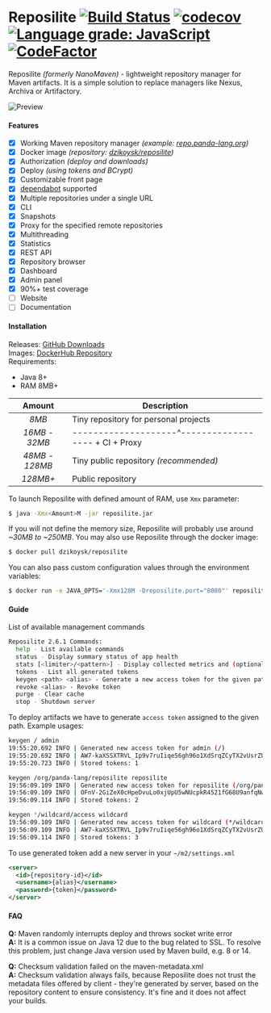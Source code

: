 # Reposilite [![Build Status](https://travis-ci.com/dzikoysk/reposilite.svg?branch=master)](https://travis-ci.com/dzikoysk/reposilite)  [![codecov](https://codecov.io/gh/dzikoysk/reposilite/branch/master/graph/badge.svg)](https://codecov.io/gh/dzikoysk/reposilite) [![Language grade: JavaScript](https://img.shields.io/lgtm/grade/javascript/g/dzikoysk/reposilite.svg?logo=lgtm&logoWidth=18)](https://lgtm.com/projects/g/dzikoysk/reposilite/context:javascript) [![CodeFactor](https://www.codefactor.io/repository/github/dzikoysk/reposilite/badge/master)](https://www.codefactor.io/repository/github/dzikoysk/reposilite/overview/master) 
Reposilite *(formerly NanoMaven)* - lightweight repository manager for Maven artifacts. 
It is a simple solution to replace managers like Nexus, Archiva or Artifactory. 

![Preview](https://user-images.githubusercontent.com/4235722/83308288-ca8d9000-a206-11ea-8db4-5981b39f2239.png)

#### Features
* [x] Working Maven repository manager *(example: [repo.panda-lang.org](https://repo.panda-lang.org))*
* [x] Docker image *(repository: [dzikoysk/reposilite](https://hub.docker.com/r/dzikoysk/reposilite))*
* [x] Authorization *(deploy and downloads)*
* [x] Deploy *(using tokens and BCrypt)*
* [x] Customizable front page
* [x] [dependabot](https://dependabot.com/) supported
* [x] Multiple repositories under a single URL
* [x] CLI
* [x] Snapshots
* [x] Proxy for the specified remote repositories
* [x] Multithreading
* [x] Statistics
* [x] REST API
* [x] Repository browser
* [x] Dashboard
* [x] Admin panel
* [x] 90%+ test coverage
* [ ] Website
* [ ] Documentation

#### Installation
Releases: [GitHub Downloads](https://github.com/dzikoysk/reposilite/releases) <br>
Images: [DockerHub Repository](https://hub.docker.com/r/dzikoysk/reposilite) <br>
Requirements: 
* Java 8+
* RAM 8MB+

| Amount | Description |
|:------:|-------------|
| *8MB* | Tiny repository for personal projects |
| *16MB* - *32MB* | *--------------------^------------------* + CI + Proxy |
| *48MB - 128MB* | Tiny public repository *(recommended)* |
| *128MB+* | Public repository | 

To launch Reposilite with defined amount of RAM, use `Xmx` parameter:
```bash
$ java -Xmx<Amount>M -jar reposilite.jar
```
If you will not define the memory size, Reposilite will probably use around *~30MB to ~250MB*.
You may also use Reposilite through the docker image:

```bash
$ docker pull dzikoysk/reposilite
```

You can also pass custom configuration values through the environment variables:

```bash
$ docker run -e JAVA_OPTS='-Xmx128M -Dreposilite.port="8080"' reposilite
```

#### Guide
List of available management commands

```bash
Reposilite 2.6.1 Commands:
  help - List available commands
  status - Display summary status of app health
  stats [<limiter>/<pattern>] - Display collected metrics and (optional) filter them using the given limiter or pattern
  tokens - List all generated tokens
  keygen <path> <alias> - Generate a new access token for the given path
  revoke <alias> - Revoke token
  purge - Clear cache
  stop - Shutdown server
```

To deploy artifacts we have to generate `access token` assigned to the given path. Example usages:

```bash
keygen / admin
19:55:20.692 INFO | Generated new access token for admin (/)
19:55:20.692 INFO | AW7-kaXSSXTRVL_Ip9v7ruIiqe56gh96o1XdSrqZCyTX2vUsrZU3roVOfF-YYF-y
19:55:20.723 INFO | Stored tokens: 1

keygen /org/panda-lang/reposilite reposilite
19:56:09.109 INFO | Generated new access token for reposilite (/org/panda-lang/reposilite)
19:56:09.109 INFO | OFnV-2GiZeX0cHpeDvuLo0xjUpU5wNUcpkR4521fG68U9anfqNwKsVkFcQUCK4yk
19:56:09.114 INFO | Stored tokens: 2

keygen */wildcard/access wildcard
19:56:09.109 INFO | Generated new access token for wildcard (*/wildcard/access)
19:56:09.109 INFO | AW7-kaXSSXTRVL_Ip9v7ruIiqe56gh96o1XdSrqZCyTX2vUsrZU3roVOfF-YYF-y
19:56:09.114 INFO | Stored tokens: 3
```

To use generated token add a new server in your `~/m2/settings.xml`  

```xml
<server>
  <id>{repository-id}</id>
  <username>{alias}</username>
  <password>{token}</password>
</server>
```

#### FAQ
**Q:** Maven randomly interrupts deploy and throws socket write error <br>
**A:** It is a common issue on Java 12 due to the bug related to SSL. To resolve this problem, just change Java version used by Maven build, e.g. 8 or 14. 

**Q:** Checksum validation failed on the maven-metadata.xml <br>
**A:** Checksum validation always fails, because Reposilite does not trust the metadata files offered by client - they're generated by server, based on the repository content to ensure consistency. 
It's fine and it does not affect your builds.
